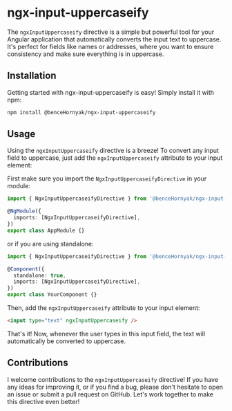 # ngx-input-uppercaseify

The `ngxInputUppercaseify` directive is a simple but powerful tool for your Angular application that automatically converts the input text to uppercase. It's perfect for fields like names or addresses, where you want to ensure consistency and make sure everything is in uppercase.

## Installation

Getting started with ngx-input-uppercaseify is easy! Simply install it with npm:

```bash
npm install @benceHornyak/ngx-input-uppercaseify
```

## Usage

Using the `ngxInputUppercaseify` directive is a breeze! To convert any input field to uppercase, just add the `ngxInputUppercaseify` attribute to your input element:

First make sure you import the `NgxInputUppercaseifyDirective` in your module:

```typescript
import { NgxInputUppercaseifyDirective } from '@benceHornyak/ngx-input-uppercaseify';

@NgModule({
  imports: [NgxInputUppercaseifyDirective],
})
export class AppModule {}
```

or if you are using standalone:

```typescript
import { NgxInputUppercaseifyDirective } from '@benceHornyak/ngx-input-uppercaseify';

@Component({
  standalone: true,
  imports: [NgxInputUppercaseifyDirective],
})
export class YourComponent {}
```

Then, add the `ngxInputUppercaseify` attribute to your input element:

```html
<input type="text" ngxInputUppercaseify />
```

That's it! Now, whenever the user types in this input field, the text will automatically be converted to uppercase.

## Contributions

I welcome contributions to the `ngxInputUppercaseify` directive! If you have any ideas for improving it, or if you find a bug, please don't hesitate to open an issue or submit a pull request on GitHub. Let's work together to make this directive even better!
